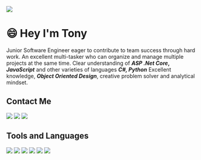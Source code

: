![](http://3.bp.blogspot.com/-PiktfY6sRzE/UzP2RTGeoQI/AAAAAAAADeE/TcYLNLSfXMU/s1600/Need+Code+By+PCbots.png)

# :smile: Hey I'm Tony

Junior Software Engineer eager to contribute to team success through hard work. An excellent multi-tasker who can organize and manage multiple projects at the same time. Clear understanding of __*ASP .Net Core*, *JavaScript*__ and other varieties of languages __*C#, Python*__ Excellent knowledge, __*Object Oriented Design*__, creative problem solver and analytical mindset.

## Contact Me

[<img src="https://img.icons8.com/fluent/48/4a90e2/linkedin.png"/>](https://www.linkedin.com/in/antonio-nazco-7a41591a1/) [<img src="https://img.icons8.com/windows/48/4a90e2/hackerrank.png"/>](https://www.hackerrank.com/tonito_nazco") [<img src="https://img.icons8.com/color/48/4a90e2/twitter--v1.png"/>](https://twitter.com/H033S)

## Tools and Languages

![](https://img.icons8.com/color/48/000000/c-sharp-logo-2.png) ![](https://img.icons8.com/color/48/000000/python.png) ![](https://img.icons8.com/color/48/000000/javascript.png) ![](https://img.icons8.com/nolan/48/visual-studio-code-2019.png) ![](https://img.icons8.com/nolan/48/github.png) ![](https://img.icons8.com/color/48/000000/git.png)
